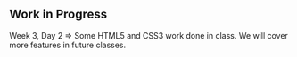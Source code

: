 ## Work in Progress  
Week 3, Day 2 => Some HTML5 and CSS3 work done in class. We will cover more features in future classes.

